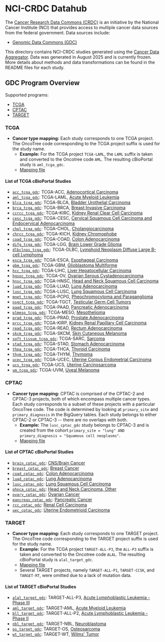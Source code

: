 # NCI-CRDC Datahub

The [Cancer Research Data Commons (CRDC)](https://datacommons.cancer.gov/) is an initiative by the National Cancer Institute (NCI) that provides access to multiple cancer data sources from the federal government. Data sources include:

- [Genomic Data Commons (GDC)](https://gdc.cancer.gov/)

This directory contains NCI-CRDC studies generated using the [Cancer Data Aggregator](https://cda.readthedocs.io/en/latest/). Data was generated in August 2025 and is currently frozen. More details about methods and data transformations can be found in the README files for each study.

## GDC Program Overview

Supported programs:

- [TCGA](https://www.cancer.gov/ccg/research/genome-sequencing/tcga)
- [CPTAC](https://gdc.cancer.gov/about-gdc/contributed-genomic-data-cancer-research/clinical-proteomic-tumor-analysis-consortium-cptac)
- [TARGET](https://www.cancer.gov/ccg/research/genome-sequencing/target)

### TCGA

- **Cancer type mapping:** Each study corresponds to one TCGA project. The OncoTree code corresponding to the TCGA project suffix is used for the study name.
    - **Example:** For the TCGA project `TCGA-LAML`, the `LAML` suffix is taken and converted to the Oncotree code `AML`. The resulting cBioPortal study is `aml_tcga_gdc`.
    - [Mapping file](https://github.com/cBioPortal/cda-pipeline/blob/main/resources/study_mappings/tcga_study_mapping.tsv)

#### List of TCGA cBioPortal Studies

- [`acc_tcga_gdc`](https://www.cbioportal.org/study/summary?id=acc_tcga_gdc): TCGA-ACC, [Adenocortical Carcinoma](https://portal.gdc.cancer.gov/projects/TCGA-ACC)
- [`aml_tcga_gdc`](https://www.cbioportal.org/study/summary?id=aml_tcga_gdc): TCGA-LAML, [Acute Myeloid Leukemia](https://portal.gdc.cancer.gov/projects/TCGA-LAML)
- [`blca_tcga_gdc`](https://www.cbioportal.org/study/summary?id=blca_tcga_gdc): TCGA-BLCA, [Bladder Urothelial Carcinoma](https://portal.gdc.cancer.gov/projects/TCGA-BLCA)
- [`brca_tcga_gdc`](https://www.cbioportal.org/study/summary?id=brca_tcga_gdc): TCGA-BRCA, [Breast Invasive Carcinoma](https://portal.gdc.cancer.gov/projects/TCGA-BRCA)
- [`ccrcc_tcga_gdc`](https://www.cbioportal.org/study/summary?id=ccrcc_tcga_gdc): TCGA-KIRC, [Kidney Renal Clear Cell Carcinoma](https://portal.gdc.cancer.gov/projects/TCGA-KIRC)
- [`cesc_tcga_gdc`](https://www.cbioportal.org/study/summary?id=cesc_tcga_gdc): TCGA-CESC, [Cervical Squamous Cell Carcinoma and Endocervical Adenocarcinoma](https://portal.gdc.cancer.gov/projects/TCGA-CESC)
- [`chol_tcga_gdc`](https://www.cbioportal.org/study/summary?id=chol_tcga_gdc): TCGA-CHOL, [Cholangiocarcinoma](https://portal.gdc.cancer.gov/projects/TCGA-CHOL)
- [`chrcc_tcga_gdc`](https://www.cbioportal.org/study/summary?id=chrcc_tcga_gdc): TCGA-KICH, [Kidney Chromophobe](https://portal.gdc.cancer.gov/projects/TCGA-KICH)
- [`coad_tcga_gdc`](https://www.cbioportal.org/study/summary?id=coad_tcga_gdc): TCGA-COAD, [Colon Adenocarcinoma](https://portal.gdc.cancer.gov/projects/TCGA-COAD)
- [`difg_tcga_gdc`](https://www.cbioportal.org/study/summary?id=difg_tcga_gdc): TCGA-LGG, [Brain Lower Grade Glioma](https://portal.gdc.cancer.gov/projects/TCGA-LGG)
- [`dlbclnos_tcga_gdc`](https://www.cbioportal.org/study/summary?id=dlbclnos_tcga_gdc): TCGA-DLBC, [Lymphoid Neoplasm Diffuse Large B-cell Lymphoma](https://portal.gdc.cancer.gov/projects/TCGA-DLBC)
- [`esca_tcga_gdc`](https://www.cbioportal.org/study/summary?id=esca_tcga_gdc): TCGA-ESCA, [Esophageal Carcinoma](https://portal.gdc.cancer.gov/projects/TCGA-ESCA)
- [`gbm_tcga_gdc`](https://www.cbioportal.org/study/summary?id=gbm_tcga_gdc): TCGA-GBM, [Glioblastoma Multiforme](https://portal.gdc.cancer.gov/projects/TCGA-GBM)
- [`hcc_tcga_gdc`](https://www.cbioportal.org/study/summary?id=hcc_tcga_gdc): TCGA-LIHC, [Liver Hepatocellular Carcinoma](https://portal.gdc.cancer.gov/projects/TCGA-LIHC)
- [`hgsoc_tcga_gdc`](https://www.cbioportal.org/study/summary?id=hgsoc_tcga_gdc): TCGA-OV, [Ovarian Serous Cystadenocarcinoma](https://portal.gdc.cancer.gov/projects/TCGA-OV)
- [`hnsc_tcga_gdc`](https://www.cbioportal.org/study/summary?id=hnsc_tcga_gdc): TCGA-HNSC, [Head and Neck Squamous Cell Carcinoma](https://portal.gdc.cancer.gov/projects/TCGA-HNSC)
- [`luad_tcga_gdc`](https://www.cbioportal.org/study/summary?id=luad_tcga_gdc): TCGA-LUAD, [Lung Adenocarcinoma](https://portal.gdc.cancer.gov/projects/TCGA-LUAD)
- [`lusc_tcga_gdc`](https://www.cbioportal.org/study/summary?id=lusc_tcga_gdc): TCGA-LUSC, [Lung Squamous Cell Carcinoma](https://portal.gdc.cancer.gov/projects/TCGA-LUSC)
- [`mnet_tcga_gdc`](https://www.cbioportal.org/study/summary?id=mnet_tcga_gdc): TCGA-PCPG, [Pheochromocytoma and Paraganglioma](https://portal.gdc.cancer.gov/projects/TCGA-PCPG)
- [`nsgct_tcga_gdc`](https://www.cbioportal.org/study/summary?id=nsgct_tcga_gdc): TCGA-TGCT, [Testicular Germ Cell Tumors](https://portal.gdc.cancer.gov/projects/TCGA-TGCT)
- [`paad_tcga_gdc`](https://www.cbioportal.org/study/summary?id=paad_tcga_gdc): TCGA-PAAD, [Pancreatic Adenocarcinoma](https://portal.gdc.cancer.gov/projects/TCGA-PAAD)
- [`plmeso_tcga_gdc`](https://www.cbioportal.org/study/summary?id=plmeso_tcga_gdc): TCGA-MESO, [Mesothelioma](https://portal.gdc.cancer.gov/projects/TCGA-MESO)
- [`prad_tcga_gdc`](https://www.cbioportal.org/study/summary?id=prad_tcga_gdc): TCGA-PRAD, [Prostate Adenocarcinoma](https://portal.gdc.cancer.gov/projects/TCGA-PRAD)
- [`prcc_tcga_gdc`](https://www.cbioportal.org/study/summary?id=prcc_tcga_gdc): TCGA-KIRP, [Kidney Renal Papillary Cell Carcinoma](https://portal.gdc.cancer.gov/projects/TCGA-KIRP)
- [`read_tcga_gdc`](https://www.cbioportal.org/study/summary?id=read_tcga_gdc): TCGA-READ, [Rectum Adenocarcinoma](https://portal.gdc.cancer.gov/projects/TCGA-READ)
- [`skcm_tcga_gdc`](https://www.cbioportal.org/study/summary?id=skcm_tcga_gdc): TCGA-SKCM, [Skin Cutaneous Melanoma](https://portal.gdc.cancer.gov/projects/TCGA-SKCM)
- [`soft_tissue_tcga_gdc`](https://www.cbioportal.org/study/summary?id=soft_tissue_tcga_gdc): TCGA-SARC, [Sarcoma](https://portal.gdc.cancer.gov/projects/TCGA-SARC)
- [`stad_tcga_gdc`](https://www.cbioportal.org/study/summary?id=stad_tcga_gdc): TCGA-STAD, [Stomach Adenocarcinoma](https://portal.gdc.cancer.gov/projects/TCGA-STAD)
- [`thpa_tcga_gdc`](https://www.cbioportal.org/study/summary?id=thpa_tcga_gdc): TCGA-THCA, [Thyroid Carcinoma](https://portal.gdc.cancer.gov/projects/TCGA-THCA)
- [`thym_tcga_gdc`](https://www.cbioportal.org/study/summary?id=thym_tcga_gdc): TCGA-THYM, [Thymoma](https://portal.gdc.cancer.gov/projects/TCGA-THYM)
- [`ucec_tcga_gdc`](https://www.cbioportal.org/study/summary?id=ucec_tcga_gdc): TCGA-UCEC, [Uterine Corpus Endometrial Carcinoma](https://portal.gdc.cancer.gov/projects/TCGA-UCEC)
- [`ucs_tcga_gdc`](https://www.cbioportal.org/study/summary?id=ucs_tcga_gdc): TCGA-UCS, [Uterine Carcinosarcoma](https://portal.gdc.cancer.gov/projects/TCGA-UCS)
- [`um_tcga_gdc`](https://www.cbioportal.org/study/summary?id=um_tcga_gdc): TCGA-UVM, [Uveal Melanoma](https://portal.gdc.cancer.gov/projects/TCGA-UVM)

### CPTAC

- **Cancer type mapping:** CPTAC is comprised of the CPTAC-2 and CPTAC-3 projects, both of which encompass multiple cancer types. Each study corresponds to a subset of these projects with a particular OncoTree code. The code is determined by looking at `primary_site` and `primary_diagnosis` in the BigQuery tables. Each study belongs to either CPTAC-2 or CPTAC-3 -- there are no overlaps with both.
    - **Example:** The `lusc_cptac_gdc` study belongs to CPTAC-3 and is created from the cohort `primary_site = "lung" AND primary_diagnosis = "Squamous cell neoplasms"`.
    - [Mapping file](https://github.com/cBioPortal/cda-pipeline/blob/main/resources/study_mappings/cptac_study_mapping.tsv)

#### List of CPTAC cBioPortal Studies

- [`brain_cptac_gdc`](https://www.cbioportal.org/study/summary?id=brain_cptac_gdc): [CNS/Brain Cancer](https://portal.gdc.cancer.gov/repository?facetTab=cases&filters=%7B%22op%22%3A%22and%22%2C%22content%22%3A%5B%7B%22op%22%3A%22in%22%2C%22content%22%3A%7B%22field%22%3A%22cases.primary_site%22%2C%22value%22%3A%5B%22brain%22%5D%7D%7D%2C%7B%22op%22%3A%22in%22%2C%22content%22%3A%7B%22field%22%3A%22cases.project.program.name%22%2C%22value%22%3A%5B%22CPTAC%22%5D%7D%7D%5D%7D)
- [`breast_cptac_gdc`](https://www.cbioportal.org/study/summary?id=breast_cptac_gdc): [Breast Cancer](https://portal.gdc.cancer.gov/repository?facetTab=cases&filters=%7B%22op%22%3A%22and%22%2C%22content%22%3A%5B%7B%22op%22%3A%22in%22%2C%22content%22%3A%7B%22field%22%3A%22cases.primary_site%22%2C%22value%22%3A%5B%22breast%22%5D%7D%7D%2C%7B%22op%22%3A%22in%22%2C%22content%22%3A%7B%22field%22%3A%22cases.project.program.name%22%2C%22value%22%3A%5B%22CPTAC%22%5D%7D%7D%5D%7D)
- [`coad_cptac_gdc`](https://www.cbioportal.org/study/summary?id=coad_cptac_gdc): [Colon Adenocarcinoma](https://portal.gdc.cancer.gov/repository?facetTab=cases&filters=%7B%22op%22%3A%22and%22%2C%22content%22%3A%5B%7B%22op%22%3A%22in%22%2C%22content%22%3A%7B%22field%22%3A%22cases.primary_site%22%2C%22value%22%3A%5B%22colon%22%5D%7D%7D%2C%7B%22op%22%3A%22in%22%2C%22content%22%3A%7B%22field%22%3A%22cases.project.program.name%22%2C%22value%22%3A%5B%22CPTAC%22%5D%7D%7D%5D%7D)
- [`luad_cptac_gdc`](https://www.cbioportal.org/study/summary?id=luad_cptac_gdc): [Lung Adenocarcinoma](https://portal.gdc.cancer.gov/repository?facetTab=cases&filters=%7B%22op%22%3A%22and%22%2C%22content%22%3A%5B%7B%22op%22%3A%22in%22%2C%22content%22%3A%7B%22field%22%3A%22cases.disease_type%22%2C%22value%22%3A%5B%22adenomas%20and%20adenocarcinomas%22%5D%7D%7D%2C%7B%22op%22%3A%22in%22%2C%22content%22%3A%7B%22field%22%3A%22cases.primary_site%22%2C%22value%22%3A%5B%22bronchus%20and%20lung%22%5D%7D%7D%2C%7B%22op%22%3A%22in%22%2C%22content%22%3A%7B%22field%22%3A%22cases.project.program.name%22%2C%22value%22%3A%5B%22CPTAC%22%5D%7D%7D%5D%7D)
- [`lusc_cptac_gdc`](https://www.cbioportal.org/study/summary?id=lusc_cptac_gdc): [Lung Squamous Cell Carcinoma](https://portal.gdc.cancer.gov/repository?facetTab=cases&filters=%7B%22op%22%3A%22and%22%2C%22content%22%3A%5B%7B%22op%22%3A%22in%22%2C%22content%22%3A%7B%22field%22%3A%22cases.disease_type%22%2C%22value%22%3A%5B%22squamous%20cell%20neoplasms%22%5D%7D%7D%2C%7B%22op%22%3A%22in%22%2C%22content%22%3A%7B%22field%22%3A%22cases.primary_site%22%2C%22value%22%3A%5B%22bronchus%20and%20lung%22%5D%7D%7D%2C%7B%22op%22%3A%22in%22%2C%22content%22%3A%7B%22field%22%3A%22cases.project.program.name%22%2C%22value%22%3A%5B%22CPTAC%22%5D%7D%7D%5D%7D)
- [`ohnca_cptac_gdc`](https://www.cbioportal.org/study/summary?id=ohnca_cptac_gdc): [Head and Neck Carcinoma, Other](https://portal.gdc.cancer.gov/repository?facetTab=cases&filters=%7B%22op%22%3A%22and%22%2C%22content%22%3A%5B%7B%22op%22%3A%22in%22%2C%22content%22%3A%7B%22field%22%3A%22cases.primary_site%22%2C%22value%22%3A%5B%22other%20and%20ill-defined%20sites%22%5D%7D%7D%2C%7B%22op%22%3A%22in%22%2C%22content%22%3A%7B%22field%22%3A%22cases.project.program.name%22%2C%22value%22%3A%5B%22CPTAC%22%5D%7D%7D%5D%7D)
- [`ovary_cptac_gdc`](https://www.cbioportal.org/study/summary?id=ovary_cptac_gdc): [Ovarian Cancer](https://portal.gdc.cancer.gov/repository?facetTab=cases&filters=%7B%22op%22%3A%22and%22%2C%22content%22%3A%5B%7B%22op%22%3A%22in%22%2C%22content%22%3A%7B%22field%22%3A%22cases.primary_site%22%2C%22value%22%3A%5B%22other%20and%20unspecified%20female%20genital%20organs%22%2C%22ovary%22%2C%22rectum%22%2C%22retroperitoneum%20and%20peritoneum%22%5D%7D%7D%2C%7B%22op%22%3A%22in%22%2C%22content%22%3A%7B%22field%22%3A%22cases.project.program.name%22%2C%22value%22%3A%5B%22CPTAC%22%5D%7D%7D%5D%7D)
- [`pancreas_cptac_gdc`](https://www.cbioportal.org/study/summary?id=pancreas_cptac_gdc): [Pancreatic Cancer](https://portal.gdc.cancer.gov/repository?facetTab=files&filters=%7B%22op%22%3A%22and%22%2C%22content%22%3A%5B%7B%22op%22%3A%22in%22%2C%22content%22%3A%7B%22field%22%3A%22cases.primary_site%22%2C%22value%22%3A%5B%22pancreas%22%5D%7D%7D%2C%7B%22op%22%3A%22in%22%2C%22content%22%3A%7B%22field%22%3A%22cases.project.program.name%22%2C%22value%22%3A%5B%22CPTAC%22%5D%7D%7D%5D%7D)
- [`rcc_cptac_gdc`](https://www.cbioportal.org/study/summary?id=rcc_cptac_gdc): [Renal Cell Carcinoma](https://portal.gdc.cancer.gov/repository?facetTab=cases&filters=%7B%22op%22%3A%22and%22%2C%22content%22%3A%5B%7B%22op%22%3A%22in%22%2C%22content%22%3A%7B%22field%22%3A%22cases.disease_type%22%2C%22value%22%3A%5B%22Adenomas%20and%20Adenocarcinomas%22%5D%7D%7D%2C%7B%22op%22%3A%22in%22%2C%22content%22%3A%7B%22field%22%3A%22cases.primary_site%22%2C%22value%22%3A%5B%22Kidney%22%5D%7D%7D%2C%7B%22op%22%3A%22in%22%2C%22content%22%3A%7B%22field%22%3A%22cases.project.program.name%22%2C%22value%22%3A%5B%22CPTAC%22%5D%7D%7D%5D%7D)
- [`uec_cptac_gdc`](https://www.cbioportal.org/study/summary?id=uec_cptac_gdc): [Uterine Endometrioid Carcinoma](https://portal.gdc.cancer.gov/repository?facetTab=cases&filters=%7B%22op%22%3A%22and%22%2C%22content%22%3A%5B%7B%22op%22%3A%22in%22%2C%22content%22%3A%7B%22field%22%3A%22cases.disease_type%22%2C%22value%22%3A%5B%22Adenomas%20and%20Adenocarcinomas%22%5D%7D%7D%2C%7B%22op%22%3A%22in%22%2C%22content%22%3A%7B%22field%22%3A%22cases.primary_site%22%2C%22value%22%3A%5B%22Uterus%2C%20NOS%22%5D%7D%7D%2C%7B%22op%22%3A%22in%22%2C%22content%22%3A%7B%22field%22%3A%22cases.project.program.name%22%2C%22value%22%3A%5B%22CPTAC%22%5D%7D%7D%5D%7D)

### TARGET

- **Cancer type mapping:** Each study corresponds to one TARGET project. The OncoTree code corresponding to the TARGET project suffix is used for the study name.
    - **Example:** For the TCGA project `TARGET-ALL-P3`, the `ALL-P3` suffix is taken and converted to the Oncotree code `ALAL`. The resulting cBioPortal study is `alal_target_gdc`.
    - [Mapping file](https://github.com/cBioPortal/cda-pipeline/blob/main/resources/study_mappings/target_study_mapping.tsv)
    - Several TARGET projects, namely `TARGET-ALL-P1`, `TARGET-CCSK`, and `TARGET-RT`, were omitted due to a lack of mutation data.

#### List of TARGET cBioPortal Studies

- [`alal_target_gdc`](https://www.cbioportal.org/study/summary?id=alal_target_gdc): TARGET-ALL-P3, [Acute Lymphoblastic Leukemia - Phase III](https://portal.gdc.cancer.gov/projects/TARGET-ALL-P3)
- [`aml_target_gdc`](https://www.cbioportal.org/study/summary?id=aml_target_gdc): TARGET-AML, [Acute Myeloid Leukemia](https://portal.gdc.cancer.gov/projects/TARGET-AML)
- [`bll_target_gdc`](https://www.cbioportal.org/study/summary?id=bll_target_gdc): TARGET-ALL-P2, [Acute Lymphoblastic Leukemia - Phase II](https://portal.gdc.cancer.gov/projects/TARGET-ALL-P2)
- [`nbl_target_gdc`](https://www.cbioportal.org/study/summary?id=nbl_target_gdc): TARGET-NBL, [Neuroblastoma](https://portal.gdc.cancer.gov/projects/TARGET-NBL)
- [`os_target_gdc`](https://www.cbioportal.org/study/summary?id=os_target_gdc): TARGET-OS, [Osteosarcoma](https://portal.gdc.cancer.gov/projects/TARGET-OS)
- [`wt_target_gdc`](https://www.cbioportal.org/study/summary?id=wt_target_gdc): TARGET-WT, [Wilms' Tumor](https://portal.gdc.cancer.gov/projects/TARGET-WT)
